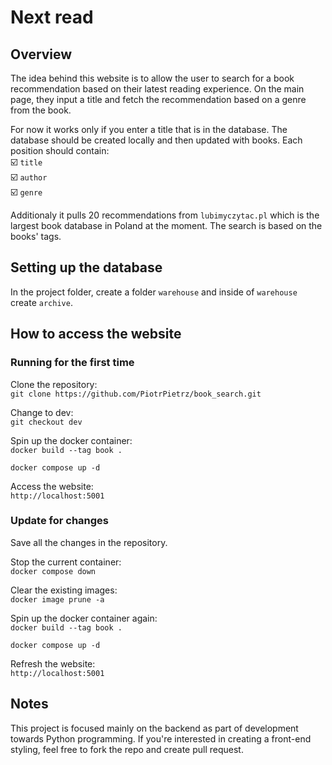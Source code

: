 # Next read

## Overview

The idea behind this website is to allow the user to search for a book recommendation
based on their latest reading experience. On the main page, they input a title and 
fetch the recommendation based on a genre from the book. 

For now it works only if you enter a title that is in the database. The database should be created locally and then updated with books. Each position should contain:  
:ballot_box_with_check: ```title```  
:ballot_box_with_check: ```author```  
:ballot_box_with_check: ```genre```  

Additionaly it pulls 20 recommendations from ```lubimyczytac.pl``` which is the largest book database in Poland at the moment. The search is based on the books' tags.

## Setting up the database

In the project folder, create a folder ```warehouse``` and inside of ```warehouse``` create ```archive```.

## How to access the website

### Running for the first time

Clone the repository:  
```git clone https://github.com/PiotrPietrz/book_search.git```

Change to dev:  
```git checkout dev```

Spin up the docker container:  
```docker build --tag book .```

```docker compose up -d```

Access the website:  
```http://localhost:5001```

### Update for changes

Save all the changes in the repository.   

Stop the current container:  
```docker compose down```

Clear the existing images:  
```docker image prune -a```

Spin up the docker container again:  
```docker build --tag book .```

```docker compose up -d```

Refresh the website:  
```http://localhost:5001```

## Notes

This project is focused mainly on the backend as part of development towards Python programming. If you're interested in creating a front-end styling, feel free to fork the repo and create pull request. 
